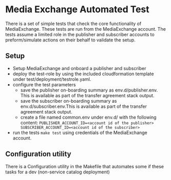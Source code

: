 # Media Exchange Automated Test
There is a set of simple tests that check the core functionality of MediaExchange. These tests are run from the MediaExchange account. The tests assume a limited role in the publisher and subscriber accounts to preform/simulate actions on their behalf to validate the setup.

## Setup

* Setup MediaExchange and onboard a publisher and subscriber
* deploy the test-role by using the included cloudformation template under test/deployment/testrole.yaml.
* configure the test parameters
  * save the publisher on-boarding summary as env.d/publisher.env. This is available as part of the transfer agreement stack output.
  * save the subscriber on-boarding summary as env.d/subscriber.env.This is available as part of the transfer agreement stack output.
  * create a file named common.env under env.d/ with the following content:
    `PUBLISHER_ACCOUNT_ID=<account id of the publisher> SUBSCRIBER_ACCOUNT_ID=<account id of the subscriber>`
* run the tests `make test` using credentials of the MediaExchange account.

## Configuration utility

There is a Configuration utility in the Makefile that automates some if these tasks for a dev (non-service catalog deployment)
